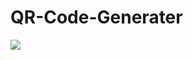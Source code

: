 # QR-Code-Generater

![](https://user-images.githubusercontent.com/53793285/148137713-4ab54195-4099-47a0-878e-f89468ba8932.jpg)
